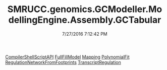 ﻿---
title: SMRUCC.genomics.GCModeller.ModellingEngine.Assembly.GCTabular
date: 7/27/2016 7:12:42 PM
---

[CompilerShellScriptAPI](T-SMRUCC.genomics.GCModeller.ModellingEngine.Assembly.GCTabular.CompilerShellScriptAPI.html)
[FullFillModel](T-SMRUCC.genomics.GCModeller.ModellingEngine.Assembly.GCTabular.FullFillModel.html)
[Mapping](T-SMRUCC.genomics.GCModeller.ModellingEngine.Assembly.GCTabular.Mapping.html)
[PolynomialFit](T-SMRUCC.genomics.GCModeller.ModellingEngine.Assembly.GCTabular.PolynomialFit.html)
[RegulationNetworkFromFootprints](T-SMRUCC.genomics.GCModeller.ModellingEngine.Assembly.GCTabular.RegulationNetworkFromFootprints.html)
[TranscriptRegulation](T-SMRUCC.genomics.GCModeller.ModellingEngine.Assembly.GCTabular.TranscriptRegulation.html)

